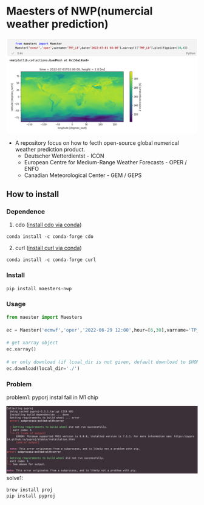 # Maesters of NWP(numercial weather prediction)

![](pics/usage.png)

- A repository focus on how to fecth open-source global numerical weather prediction product. 
  - Deutscher Wetterdientst - ICON
  - European Centre for Medium-Range Weather Forecasts - OPER / ENFO
  - Canadian Meteorological Center - GEM / GEPS


## How to install

### Dependence
1. cdo ([install cdo via conda](https://anaconda.org/conda-forge/cdo))
```shell
conda install -c conda-forge cdo
```
2. curl ([install curl via conda]())
```shell
conda install -c conda-forge curl
```

### Install
```shell
pip install maesters-nwp
```
### Usage
``` python
from maester import Maesters

ec = Maester('ecmwf','oper','2022-06-29 12:00',hour=[6,30],varname='TP_L0')

# get xarray object
ec.xarray()

# or only download (if lcoal_dir is not given, default download to $HOME/data/{source}/{product}/{date:%Y%m%d%H0000}/)
ec.download(local_dir='./') 
```
### Problem
problem1: pyporj instal fail in M1 chip

![](pics/p1_desc.png)
solve1: 
```shell
brew install proj
pip install pyproj
```

